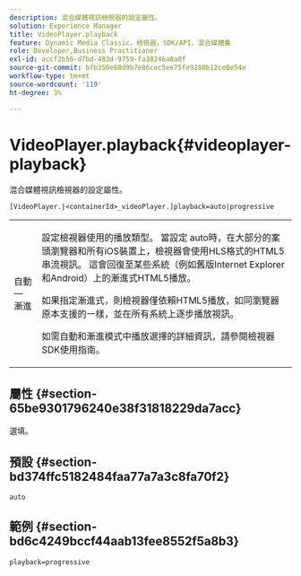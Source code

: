 ```yaml
---
description: 混合媒體視訊檢視器的設定屬性。
solution: Experience Manager
title: VideoPlayer.playback
feature: Dynamic Media Classic，檢視器，SDK/API，混合媒體集
role: Developer,Business Practitioner
exl-id: accf2b56-d7bd-483d-9759-fa38246a0a8f
source-git-commit: bfb350e68d9b7e86cec5ee75fe9280b12ce0e54e
workflow-type: tm+mt
source-wordcount: '119'
ht-degree: 3%

---
```


# VideoPlayer.playback{#videoplayer-playback}

混合媒體視訊檢視器的設定屬性。

`[VideoPlayer.|<containerId>_videoPlayer.]playback=auto|progressive`

<table id="table_27B4B2DDD44D4D1CB46DD1906A92B2FD"> 
 <tbody> 
  <tr> 
   <td colname="col1"> <p> <span class="codeph"> 自動 — 漸進</span> </p> </td> 
   <td colname="col2"> <p> 設定檢視器使用的播放類型。 當設定<span class="codeph"> auto</span>時，在大部分的案頭瀏覽器和所有iOS裝置上，檢視器會使用HLS格式的HTML5串流視訊。 這會回復至某些系統（例如舊版Internet Explorer和Android）上的漸進式HTML5播放。 </p> <p>如果指定<span class="codeph">漸進式</span>，則檢視器僅依賴HTML5播放，如同瀏覽器原本支援的一樣，並在所有系統上逐步播放視訊。 </p> <p>如需自動和漸進模式中播放選擇的詳細資訊，請參閱檢視器SDK使用指南。 </p> </td> 
  </tr> 
 </tbody> 
</table>

## 屬性 {#section-65be9301796240e38f31818229da7acc}

選填。

## 預設 {#section-bd374ffc5182484faa77a7a3c8fa70f2}

`auto`

## 範例 {#section-bd6c4249bccf44aab13fee8552f5a8b3}

`playback=progressive`
